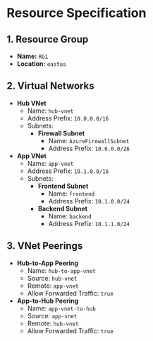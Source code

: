 # Resource Specification

## 1. Resource Group
- **Name:** <code>RG1</code>
- **Location:** <code>eastus</code>

## 2. Virtual Networks
- **Hub VNet**
  - Name: <code>hub-vnet</code>
  - Address Prefix: <code>10.0.0.0/16</code>
  - Subnets:
    - **Firewall Subnet**
      - Name: <code>AzureFirewallSubnet</code>
      - Address Prefix: <code>10.0.0.0/26</code>
- **App VNet**
  - Name: <code>app-vnet</code>
  - Address Prefix: <code>10.1.0.0/16</code>
  - Subnets:
    - **Frontend Subnet**
      - Name: <code>frontend</code>
      - Address Prefix: <code>10.1.0.0/24</code>
    - **Backend Subnet**
      - Name: <code>backend</code>
      - Address Prefix: <code>10.1.1.0/24</code>

## 3. VNet Peerings
- **Hub-to-App Peering**
  - Name: <code>hub-to-app-vnet</code>
  - Source: <code>hub-vnet</code>
  - Remote: <code>app-vnet</code>
  - Allow Forwarded Traffic: <code>true</code>
- **App-to-Hub Peering**
  - Name: <code>app-vnet-to-hub</code>
  - Source: <code>app-vnet</code>
  - Remote: <code>hub-vnet</code>
  - Allow Forwarded Traffic: <code>true</code>